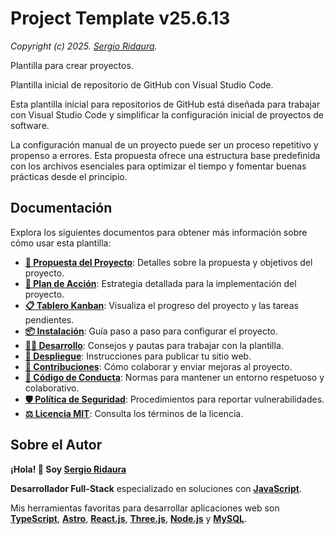 # Project Template v25.6.13

_Copyright (c) 2025. [Sergio Ridaura](https://github.com/sergio-ridaura)._

Plantilla para crear proyectos.

Plantilla inicial de repositorio de GitHub con Visual Studio Code.

Esta plantilla inicial para repositorios de GitHub está diseñada para trabajar con Visual Studio Code y simplificar la configuración inicial de proyectos de software.

La configuración manual de un proyecto puede ser un proceso repetitivo y propenso a errores. Esta propuesta ofrece una estructura base predefinida con los archivos esenciales para optimizar el tiempo y fomentar buenas prácticas desde el principio.

## Documentación

Explora los siguientes documentos para obtener más información sobre cómo usar esta plantilla:

- **[🌟 Propuesta del Proyecto](PROPOSAL.md)**: Detalles sobre la propuesta y objetivos del proyecto.
- **[🔧 Plan de Acción](ACTION_PLAN.md)**: Estrategia detallada para la implementación del proyecto.
- **[📋 Tablero Kanban](KANBAN.md)**: Visualiza el progreso del proyecto y las tareas pendientes.
- **[📦 Instalación](INSTALL.md)**: Guía paso a paso para configurar el proyecto.
- **[👨‍💻 Desarrollo](DEVELOP.md)**: Consejos y pautas para trabajar con la plantilla.
- **[🚀 Despliegue](DEPLOY.md)**: Instrucciones para publicar tu sitio web.
- **[🤝 Contribuciones](CONTRIBUTING.md)**: Cómo colaborar y enviar mejoras al proyecto.
- **[📜 Código de Conducta](CODE_OF_CONDUCT.md)**: Normas para mantener un entorno respetuoso y colaborativo.
- **[🛡️ Política de Seguridad](SECURITY.md)**: Procedimientos para reportar vulnerabilidades.
- **[⚖️ Licencia MIT](../../LICENSE)**: Consulta los términos de la licencia.

## Sobre el Autor

**¡Hola! 👋 Soy [Sergio Ridaura](https://github.com/sergio-ridaura)**

**Desarrollador Full-Stack** especializado en soluciones con **[JavaScript](https://developer.mozilla.org/docs/Web/JavaScript)**.

Mis herramientas favoritas para desarrollar aplicaciones web son **[TypeScript](https://www.typescriptlang.org/)**, **[Astro](https://astro.build/)**, **[React.js](https://react.dev/)**, **[Three.js](https://threejs.org/)**, **[Node.js](https://nodejs.org/)** y **[MySQL](https://www.mysql.com/)**.
